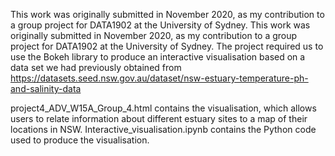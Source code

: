 This work was originally submitted in November 2020, as my contribution to a group project for DATA1902 at the University of Sydney. This work was originally submitted in November 2020, as my contribution to a group project for DATA1902 at the University of Sydney. The project required us to use the Bokeh library to produce an interactive visualisation based on a data set we had previously obtained from https://datasets.seed.nsw.gov.au/dataset/nsw-estuary-temperature-ph-and-salinity-data

project4_ADV_W15A_Group_4.html contains the visualisation, which allows users to relate information about different estuary sites to a map of their locations in NSW. Interactive_visualisation.ipynb contains the Python code used to produce the visualisation.
